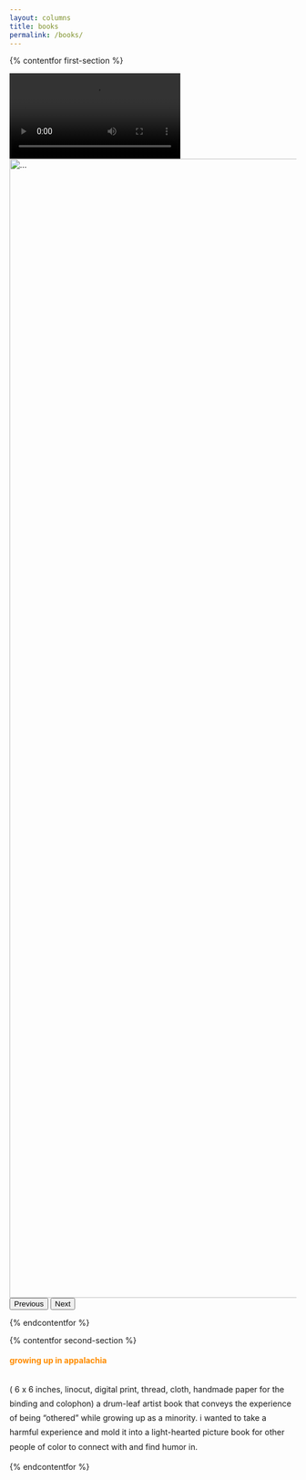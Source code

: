```yaml
---
layout: columns
title: books
permalink: /books/
---
```


{% contentfor first-section %}
<style>

.carousel-item img {  
  object-fit: cover;
  object-position: center;
  overflow: hidden;
  height:50vh;
}

</style>

<div id="carouselExample" class="carousel slide">
	<div class="carousel-inner">
		<div class="carousel-item active">
			<video class="img-fluid" controls>
				<source src="/assets/images/guia.webm" type="video/webm"/>
			</video>
		</div>
		<div class="carousel-item">
			<img src="/assets/images/guia.jpg" class="d-block w-100" alt="...">
		</div>
	</div>
	<button class="carousel-control-prev" type="button" data-bs-target="#carouselExample" data-bs-slide="prev">
		<span class="carousel-control-prev-icon" aria-hidden="true"></span>
		<span class="visually-hidden">Previous</span>
	</button>
	<button class="carousel-control-next" type="button" data-bs-target="#carouselExample" data-bs-slide="next">
		<span class="carousel-control-next-icon" aria-hidden="true"></span>
		<span class="visually-hidden">Next</span>
	</button>
</div>

{% endcontentfor %}

{% contentfor second-section %}

<p style="line-height:1.8">
<span style="color:darkorange; font-weight:bold">growing up in appalachia</span>
<br/><br/>
( 6 x 6 inches, linocut, digital print, thread, cloth, handmade paper for the binding and colophon) a drum-leaf artist book that conveys the experience of being “othered” while growing up as a minority. i wanted to take a harmful experience and mold it into a light-hearted picture book for other people of color to connect with and find humor in.
</p>

{% endcontentfor %}
